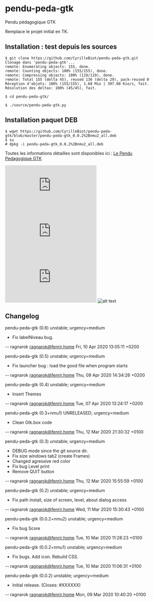 # pendu-peda-gtk
Pendu pédagogique GTK

Remplace le projet initial en TK.

## Installation : test depuis les sources
```
$ git clone https://github.com/CyrilleBiot/pendu-peda-gtk.git
Clonage dans 'pendu-peda-gtk'...
remote: Enumerating objects: 155, done.
remote: Counting objects: 100% (155/155), done.
remote: Compressing objects: 100% (119/119), done.
remote: Total 155 (delta 45), reused 136 (delta 29), pack-reused 0
Réception d'objets: 100% (155/155), 1.68 Mio | 397.00 Kio/s, fait.
Résolution des deltas: 100% (45/45), fait.

$ cd pendu-peda-gtk/

$ ./source/pendu-peda-gtk.py
```

## Installation paquet DEB
```
$ wget https://github.com/CyrilleBiot/pendu-peda-gtk/blob/master/pendu-peda-gtk_0.0.2%2Bnmu2_all.deb
$ su
# dpkg -i pendu-peda-gtk_0.0.2%2Bnmu2_all.deb
```

Toutes les informations détailles sont disponibles ici :
<a href="https://cbiot.fr/dokuwiki/doku.php?id=python:pendu-peda-gtk" target="_blank">Le Pendu Pedagogique GTK</a>

![alt text](https://cbiot.fr/dokuwiki/lib/exe/fetch.php?w=800&tok=ba8746&media=python:2020-03-10_11-45.png)
![alt text](https://cbiot.fr/dokuwiki/lib/exe/fetch.php?w=800&tok=08827a&media=python:2020-03-10_11-49.png)
![alt text](https://cbiot.fr/dokuwiki/lib/exe/fetch.php?w=800&tok=6f60b8&media=python:2020-03-12_16-10.png)
![alt text](https://cbiot.fr/dokuwiki/_media/python:2020-04-07_13-33.png)

## Changelog

pendu-peda-gtk (0.6) unstable; urgency=medium

  * Fix labelNiveau bug.

 -- ragnarok <ragnarok@fenrir.home>  Fri, 10 Apr 2020 13:05:11 +0200

pendu-peda-gtk (0.5) unstable; urgency=medium

  * Fix launcher bug : load the good file when program starts

 -- ragnarok <ragnarok@fenrir.home>  Thu, 09 Apr 2020 14:34:26 +0200

pendu-peda-gtk (0.4) unstable; urgency=medium
 
  * Insert Themes

 -- ragnarok <ragnarok@fenrir.home>  Tue, 07 Apr 2020 13:24:17 +0200

pendu-peda-gtk (0.3+nmu1) UNRELEASED; urgency=medium

  * Clean Gtk.box code

 -- ragnarok <ragnarok@fenrir.home>  Thu, 12 Mar 2020 21:30:32 +0100

pendu-peda-gtk (0.3) unstable; urgency=medium

  * DEBUG mode since the git source dir. 
  * Fix size windows tab2 (create Frames)
  * Changed agressive red color
  * Fix bug Level print
  * Remove QUIT button


 -- ragnarok <ragnarok@fenrir.home>  Thu, 12 Mar 2020 15:55:59 +0100

pendu-peda-gtk (0.2) unstable; urgency=medium

  * Fix path install, size of screen, level, about dialog access

 -- ragnarok <ragnarok@fenrir.home>  Wed, 11 Mar 2020 15:30:43 +0100

pendu-peda-gtk (0.0.2+nmu2) unstable; urgency=medium

  * Fix bug Score 

 -- ragnarok <ragnarok@fenrir.home>  Tue, 10 Mar 2020 11:28:23 +0100

pendu-peda-gtk (0.0.2+nmu1) unstable; urgency=medium

  * Fix bugs. Add icon. Rebuild CSS. 

 -- ragnarok <ragnarok@fenrir.home>  Tue, 10 Mar 2020 11:06:31 +0100

pendu-peda-gtk (0.0.2) unstable; urgency=medium

  * Initial release. (Closes: #XXXXXX)

 -- ragnarok <ragnarok@fenrir.home>  Mon, 09 Mar 2020 10:40:20 +0100
